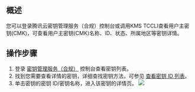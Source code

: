 ## 概述

您可以登录腾讯云密钥管理服务（合规）控制台或调用KMS TCCLI查看用户主密钥(CMK)，可查看用户主密钥(CMK)名称、ID、状态、所属地区等密钥详情。


## 操作步骤
1. 登录 [密钥管理服务（合规）](https://console.cloud.tencent.com/kms2) 控制台查看密钥列表。
2. 找到您需要查看详情的密钥，详细查找密钥方法，可参见 [查看密钥 ID 列表](https://cloud.tencent.com/document/product/573/38386)。
3. 单击密钥的密钥 ID/密钥名称，进入该密钥的详情页。
![](https://main.qcloudimg.com/raw/035eba41cedef060ef42451a4f4c94e6.jpg)
